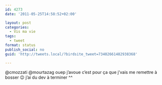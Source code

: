 ```yaml
---
id: 4273
date: '2011-05-25T14:58:52+02:00'

layout: post
categories:
  - Vis ma vie
tags:
  - tweet
format: status
publish_social: no
guid: 'http://tweets.local/?birdsite_tweet=73402661482938368'

---
```


@cmozzati @mourtazag ouep j’avoue c’est pour ça que j’vais me remettre à bosser 😉 j’ai du dev à terminer ^^